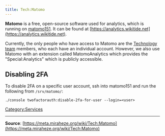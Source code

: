 ```yaml
---
title: Tech:Matomo
---
```


**Matomo** is a free, open-source software used for analytics, which is running on [matomo151](Tech:Matomo151.md). It can be found at [https://analytics.wikitide.net](https://analytics.wikitide.net).

Currently, the only people who have access to Matomo are the [Technology team](Tech:Volunteers.md) members, who each have an individual account. However, we also use Matomo with an extension called MatomoAnalytics which provides the "Special:Analytics" which is publicly accessible.

## Disabling 2FA 

To disable 2FA on a specific user account, ssh into matomo151 and run the following from `/srv/matomo/`:

`./console twofactorauth:disable-2fa-for-user --login=<user>`

[Category:Services](https://meta.miraheze.org/wiki/Category:Services)

----
**Source**: [https://meta.miraheze.org/wiki/Tech:Matomo](https://meta.miraheze.org/wiki/Tech:Matomo)